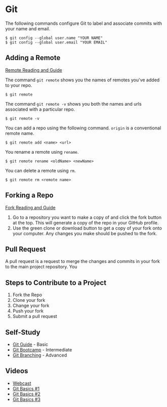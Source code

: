 # Git
The following commands configure Git to label and associate commits with your name and email.
```
$ git config --global user.name "YOUR NAME"
$ git config --global user.email "YOUR EMAIL"
```

## Adding a Remote
[Remote Reading and Guide](https://help.github.com/articles/adding-a-remote/) <br>

The command `git remote` shows you the names of remotes you've added to your repo.
```
$ git remote
```
The command `git remote -v` shows you both the names and urls associated with a particular repo.
```
$ git remote -v
```
You can add a repo using the following command. `origin` is a conventional remote name.
```
$ git remote add <name> <url>
```
You rename a remote using `rename`.
```
$ git remote rename <oldName> <newName>
```
You can delete a remote using `rm`.
```
$ git remote rm <remote name>
```

## Forking a Repo
[Fork Reading and Guide](https://help.github.com/articles/fork-a-repo/) <br>
1) Go to a repository you want to make a copy of and click the fork button at the top. This will generate a copy of the repo in your GitHub profile.
2) Use the green clone or download button to get a copy of your fork onto your computer. Any changes you make should be pushed to the fork.

## Pull Request
A pull request is a request to merge the changes and commits in your fork to the main project repository. You

## Steps to Contribute to a Project
1) Fork the Repo
2) Clone your fork
3) Change your fork
4) Push your fork
5) Submit a pull request

## Self-Study
* [Git Guide](http://rogerdudler.github.io/git-guide/) - Basic
* [Git Bootcamp](https://help.github.com/categories/bootcamp/) - Intermediate
* [Git Branching](http://learngitbranching.js.org/) - Advanced

## Videos
* [Webcast](https://www.youtube.com/watch?v=U8GBXvdmHT4)
* [Git Basics #1](https://www.youtube.com/watch?v=8oRjP8yj2Wo)
* [Git Basics #2](https://www.youtube.com/watch?v=uhtzxPU7Bz0)
* [Git Basics #3](https://www.youtube.com/watch?v=wmnSyrRBKTw)

